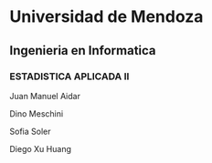 # Universidad de Mendoza

## Ingenieria en Informatica  
### ESTADISTICA APLICADA II

Juan Manuel Aidar

Dino Meschini

Sofia Soler

Diego Xu Huang
